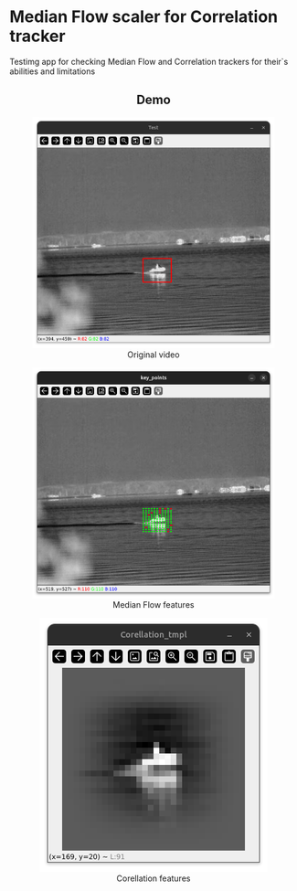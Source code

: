 Median Flow scaler for Correlation tracker 
===================

Testimg app for checking Median Flow and Correlation trackers for their`s abilities and limitations

<h2 align="center">Demo</h2>

<figure align="center">
  <img src="static/video_origin.png" />
  <figcaption font-size=16px>Original video</figcaption>
</figure>


<figure align="center">
  <img src="static/median_flow_features.png" />
  <figcaption font-size=16px>Median Flow features</figcaption>
</figure>

<figure align="center">
  <img src="static/corellation_features.png" />
  <figcaption font-size=16px>Corellation features</figcaption>
</figure>
